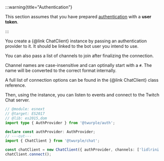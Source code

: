 :::warning{title="Authentication"}

This section assumes that you have prepared [authentication](/docs/auth/) with a **user token**.

:::

You create a {@link ChatClient} instance by passing an authentication provider to it. It should be linked to the bot user you intend to use.

You can also pass a list of channels to join after finalizing the connection.

Channel names are case-insensitive and can optinally start with a `#`. The name will be converted to the correct format internally.

A full list of connection options can be found in the {@link ChatClient} class reference.

Then, using the instance, you can listen to events and connect to the Twitch Chat server.

```ts twoslash
// @module: esnext
// @target: ES2017
// @lib: es2015,dom
import type { AuthProvider } from '@twurple/auth';

declare const authProvider: AuthProvider;
// ---cut---
import { ChatClient } from '@twurple/chat';

const chatClient = new ChatClient({ authProvider, channels: ['lidlrini'] });
chatClient.connect();
```
